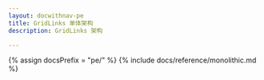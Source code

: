 ```yaml
---
layout: docwithnav-pe
title: GridLinks 单体架构
description: GridLinks 架构

---
```


{% assign docsPrefix = "pe/" %}
{% include docs/reference/monolithic.md %}
